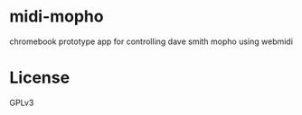# midi-mopho
chromebook prototype app for controlling dave smith mopho using webmidi

# License

GPLv3
